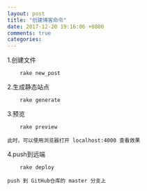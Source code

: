 ```yaml
---
layout: post
title: "创建博客命令"
date: 2017-12-20 19:16:06 +0800
comments: true
categories: 
---
```

1.创建文件
```shell
    rake new_post 
```
2.生成静态站点
```shell
    rake generate
```

3.预览
```shell
    rake preview
```
    此时，可以使用浏览器打开 localhost:4000 查看效果

4.push到远端
```shell
    rake deploy
```
    push 到 GitHub仓库的 master 分支上
